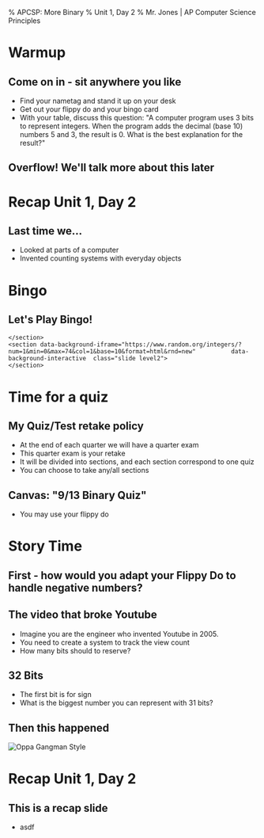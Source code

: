 % APCSP: More Binary
% Unit 1, Day 2
% Mr. Jones | AP Computer Science Principles


# Warmup

## Come on in - sit anywhere you like
* Find your nametag and stand it up on your desk
* Get out your flippy do and your bingo card
* With your table, discuss this question:
"A computer program uses 3 bits to represent integers. When the program adds the decimal (base 10) numbers 5 and 3, the result is 0. What is the best explanation for the result?"

## Overflow! We'll talk more about this later

# Recap Unit 1, Day 2

## Last time we...
- Looked at parts of a computer
- Invented counting systems with everyday objects

# Bingo

## Let's Play Bingo!
```{=html}
</section>
<section data-background-iframe="https://www.random.org/integers/?num=1&min=0&max=74&col=1&base=10&format=html&rnd=new"          data-background-interactive  class="slide level2">  
</section>
```

# Time for a quiz

## My Quiz/Test retake policy
- At the end of each quarter we will have a quarter exam
- This quarter exam is your retake
- It will be divided into sections, and each section correspond to one quiz
- You can choose to take any/all sections

## Canvas: "9/13 Binary Quiz"
- You may use your flippy do

# Story Time


## First - how would you adapt your Flippy Do to handle negative numbers?


## The video that broke Youtube
- Imagine you are the engineer who invented Youtube in 2005. 
- You need to create a system to track the view count
- How many bits should to reserve?

## 32 Bits
- The first bit is for sign 
- What is the biggest number you can represent with 31 bits?

## Then this happened
![Oppa Gangman Style](../images/Gangnam_NegCount.png)



# Recap Unit 1, Day 2



## This is a recap slide
- asdf

